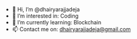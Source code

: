 - 👋 Hi, I’m @dhairyarajjadeja
- 👀 I’m interested in: Coding
- 🌱 I’m currently learning: Blockchain
- 📫 Contact me on: dhairyarajjadeja@gmail.com  

<!---
dhairyarajjadeja/dhairyarajjadeja is a ✨ special ✨ repository because its `README.md` (this file) appears on your GitHub profile.
You can click the Preview link to take a look at your changes.
--->
